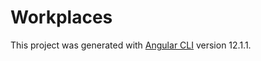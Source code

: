 # Workplaces

This project was generated with [Angular CLI](https://github.com/angular/angular-cli) version 12.1.1.
